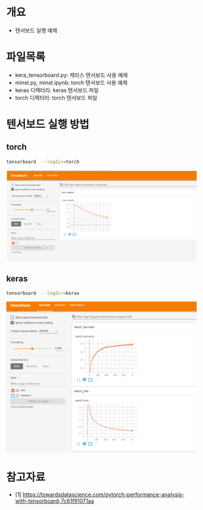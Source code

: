 # 개요
* 텐서보드 실행 예제

# 파일목록
* kera_tensorboard.py: 케라스 텐서보드 사용 예제
* minst.py, minst.ipynb: torch 텐서보드 사용 예제
* keras 디렉터리: keras 텐서보드 파일
* torch 디렉터리: torch 텐서보드 파일

# 텐서보드 실행 방법
## torch
```sh
tensorboard  --logdir=torch
```

![](./imgs/torch.png)

## keras
```sh
tensorboard  --logdir=keras
```

![](./imgs/keras.png)

# 참고자료
* [1] https://towardsdatascience.com/pytorch-performance-analysis-with-tensorboard-7c61f91071aa